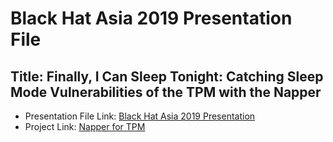 # Black Hat Asia 2019 Presentation File
## Title: Finally, I Can Sleep Tonight: Catching Sleep Mode Vulnerabilities of the TPM with the Napper 
 - Presentation File Link: [Black Hat Asia 2019 Presentation](https://www.blackhat.com/asia-19/briefings/schedule/index.html#finally-i-can-sleep-tonight-catching-sleep-mode-vulnerabilities-of-the-tpm-with-the-napper-13588)
 - Project Link: [Napper for TPM](https://github.com/kkamagui/napper-for-tpm)

